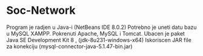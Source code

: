 # Soc-Network
Program je radjen u Java-i (NetBeans IDE 8.0.2)
Potrebno je uneti datu bazu u MySQL XAMPP.
Pokrenuti Apache, MySQL i Tomcat.
Ubacen je paket Java SE Development Kit 8 , (jdk-8u231-windows-x64)
Iskoriscen JAR file za konekciju (mysql-connector-java-5.1.47-bin.jar)
